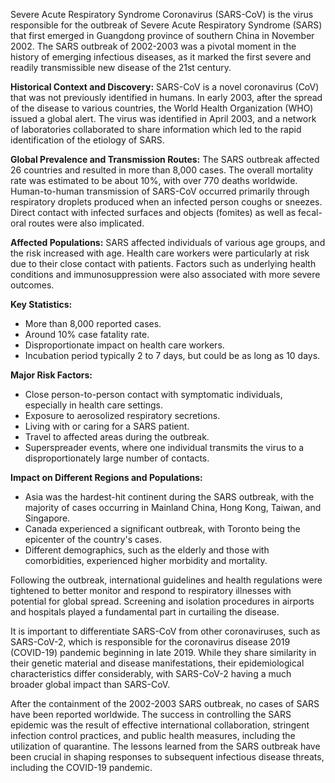 Severe Acute Respiratory Syndrome Coronavirus (SARS-CoV) is the virus responsible for the outbreak of Severe Acute Respiratory Syndrome (SARS) that first emerged in Guangdong province of southern China in November 2002. The SARS outbreak of 2002-2003 was a pivotal moment in the history of emerging infectious diseases, as it marked the first severe and readily transmissible new disease of the 21st century.

**Historical Context and Discovery:**
SARS-CoV is a novel coronavirus (CoV) that was not previously identified in humans. In early 2003, after the spread of the disease to various countries, the World Health Organization (WHO) issued a global alert. The virus was identified in April 2003, and a network of laboratories collaborated to share information which led to the rapid identification of the etiology of SARS.

**Global Prevalence and Transmission Routes:**
The SARS outbreak affected 26 countries and resulted in more than 8,000 cases. The overall mortality rate was estimated to be about 10%, with over 770 deaths worldwide. Human-to-human transmission of SARS-CoV occurred primarily through respiratory droplets produced when an infected person coughs or sneezes. Direct contact with infected surfaces and objects (fomites) as well as fecal-oral routes were also implicated.

**Affected Populations:**
SARS affected individuals of various age groups, and the risk increased with age. Health care workers were particularly at risk due to their close contact with patients. Factors such as underlying health conditions and immunosuppression were also associated with more severe outcomes.

**Key Statistics:**
- More than 8,000 reported cases.
- Around 10% case fatality rate.
- Disproportionate impact on health care workers.
- Incubation period typically 2 to 7 days, but could be as long as 10 days.

**Major Risk Factors:**
- Close person-to-person contact with symptomatic individuals, especially in health care settings.
- Exposure to aerosolized respiratory secretions.
- Living with or caring for a SARS patient.
- Travel to affected areas during the outbreak.
- Superspreader events, where one individual transmits the virus to a disproportionately large number of contacts.

**Impact on Different Regions and Populations:**
- Asia was the hardest-hit continent during the SARS outbreak, with the majority of cases occurring in Mainland China, Hong Kong, Taiwan, and Singapore.
- Canada experienced a significant outbreak, with Toronto being the epicenter of the country's cases.
- Different demographics, such as the elderly and those with comorbidities, experienced higher morbidity and mortality. 

Following the outbreak, international guidelines and health regulations were tightened to better monitor and respond to respiratory illnesses with potential for global spread. Screening and isolation procedures in airports and hospitals played a fundamental part in curtailing the disease.

It is important to differentiate SARS-CoV from other coronaviruses, such as SARS-CoV-2, which is responsible for the coronavirus disease 2019 (COVID-19) pandemic beginning in late 2019. While they share similarity in their genetic material and disease manifestations, their epidemiological characteristics differ considerably, with SARS-CoV-2 having a much broader global impact than SARS-CoV.

After the containment of the 2002-2003 SARS outbreak, no cases of SARS have been reported worldwide. The success in controlling the SARS epidemic was the result of effective international collaboration, stringent infection control practices, and public health measures, including the utilization of quarantine. The lessons learned from the SARS outbreak have been crucial in shaping responses to subsequent infectious disease threats, including the COVID-19 pandemic.